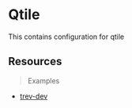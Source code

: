 # Qtile

This contains configuration for qtile

## Resources

> Examples

- [trev-dev](https://github.com/trev-dev/dotfiles)
